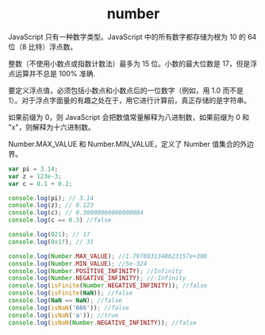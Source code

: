 <h1 align="center"> number</h1>

JavaScript 只有一种数字类型。JavaScript 中的所有数字都存储为根为 10 的 64 位（8 比特）浮点数。

整数（不使用小数点或指数计数法）最多为 15 位。小数的最大位数是 17，但是浮点运算并不总是 100% 准确.

要定义浮点值，必须包括小数点和小数点后的一位数字（例如，用 1.0 而不是 1）。对于浮点字面量的有趣之处在于，用它进行计算前，真正存储的是字符串。

如果前缀为 0，则 JavaScript 会把数值常量解释为八进制数，如果前缀为 0 和 "x"，则解释为十六进制数。

Number.MAX_VALUE 和 Number.MIN_VALUE，定义了 Number 值集合的外边界。

```javascript
var pi = 3.14;
var z = 123e-3;
var c = 0.1 + 0.2;

console.log(pi); // 3.14
console.log(z); // 0.123
console.log(c); // 0.30000000000000004
console.log(c == 0.3) //false

console.log(021); // 17
console.log(0x1f); // 31

console.log(Number.MAX_VALUE); //1.7976931348623157e+308
console.log(Number.MIN_VALUE); //5e-324
console.log(Number.POSITIVE_INFINITY); //Infinity
console.log(Number.NEGATIVE_INFINITY); //-Infinity
console.log(isFinite(Number.NEGATIVE_INFINITY)); //false
console.log(isFinite(NaN)); //false
console.log(NaN == NaN); //false
console.log(isNaN('666')); //false
console.log(isNaN('a')); //true
console.log(isNaN(Number.NEGATIVE_INFINITY)); //false

```

